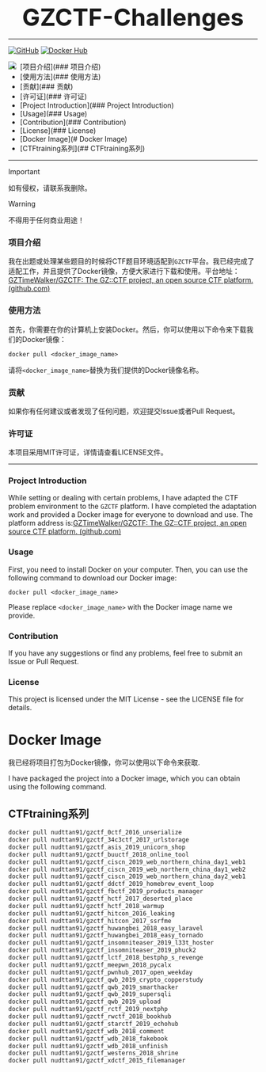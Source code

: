 <center><font size=7><b>GZCTF-Challenges</b></font></center>

---





[![GitHub](https://img.shields.io/badge/GitHub-NUDTTAN91-blue?style=flat&logo=github)](https://github.com/NUDTTAN91) [![Docker Hub](https://img.shields.io/badge/Docker%20Hub-NUDTTAN91-blue?style=flat&logo=docker)](https://hub.docker.com/u/nudttan91) 

<img src="https://img.shields.io/badge/version-2024.01.13-red" align="left">



- [项目介绍](### 项目介绍)
- [使用方法](### 使用方法)
- [贡献](### 贡献)
- [许可证](### 许可证)
- [Project Introduction](### Project Introduction)
- [Usage](### Usage)
- [Contribution](### Contribution)
- [License](### License)
- [Docker Image](# Docker Image)
- [CTFtraining系列](## CTFtraining系列)



---



> [!IMPORTANT]
>
> 如有侵权，请联系我删除。



>[!WARNING]
>
>不得用于任何商业用途！



### 项目介绍

我在出题或处理某些题目的时候将CTF题目环境适配到`GZCTF`平台。我已经完成了适配工作，并且提供了Docker镜像，方便大家进行下载和使用。平台地址：[GZTimeWalker/GZCTF: The GZ::CTF project, an open source CTF platform. (github.com)](https://github.com/GZTimeWalker/GZCTF)

### 使用方法

首先，你需要在你的计算机上安装Docker。然后，你可以使用以下命令来下载我们的Docker镜像：

```
docker pull <docker_image_name>
```

请将`<docker_image_name>`替换为我们提供的Docker镜像名称。

### 贡献

如果你有任何建议或者发现了任何问题，欢迎提交Issue或者Pull Request。

### 许可证

本项目采用MIT许可证，详情请查看LICENSE文件。



---



### Project Introduction

While setting or dealing with certain problems, I have adapted the CTF problem environment to the `GZCTF` platform. I have completed the adaptation work and provided a Docker image for everyone to download and use. The platform address is:[GZTimeWalker/GZCTF: The GZ::CTF project, an open source CTF platform. (github.com)](https://github.com/GZTimeWalker/GZCTF)

### Usage

First, you need to install Docker on your computer. Then, you can use the following command to download our Docker image:

```
docker pull <docker_image_name>
```

Please replace `<docker_image_name>` with the Docker image name we provide.

### Contribution

If you have any suggestions or find any problems, feel free to submit an Issue or Pull Request.

### License

This project is licensed under the MIT License - see the LICENSE file for details.



# Docker Image

我已经将项目打包为Docker镜像，你可以使用以下命令来获取.

I have packaged the project into a Docker image, which you can obtain using the following command.

## CTFtraining系列

```bash
docker pull nudttan91/gzctf_0ctf_2016_unserialize
docker pull nudttan91/gzctf_34c3ctf_2017_urlstorage
docker pull nudttan91/gzctf_asis_2019_unicorn_shop
docker pull nudttan91/gzctf_buuctf_2018_online_tool
docker pull nudttan91/gzctf_ciscn_2019_web_northern_china_day1_web1
docker pull nudttan91/gzctf_ciscn_2019_web_northern_china_day1_web2
docker pull nudttan91/gzctf_ciscn_2019_web_northern_china_day2_web1
docker pull nudttan91/gzctf_ddctf_2019_homebrew_event_loop
docker pull nudttan91/gzctf_fbctf_2019_products_manager
docker pull nudttan91/gzctf_hctf_2017_deserted_place
docker pull nudttan91/gzctf_hctf_2018_warmup
docker pull nudttan91/gzctf_hitcon_2016_leaking
docker pull nudttan91/gzctf_hitcon_2017_ssrfme
docker pull nudttan91/gzctf_huwangbei_2018_easy_laravel
docker pull nudttan91/gzctf_huwangbei_2018_easy_tornado
docker pull nudttan91/gzctf_insomniteaser_2019_l33t_hoster
docker pull nudttan91/gzctf_insomniteaser_2019_phuck2
docker pull nudttan91/gzctf_lctf_2018_bestphp_s_revenge
docker pull nudttan91/gzctf_meepwn_2018_pycalx
docker pull nudttan91/gzctf_pwnhub_2017_open_weekday
docker pull nudttan91/gzctf_qwb_2019_crypto_copperstudy
docker pull nudttan91/gzctf_qwb_2019_smarthacker
docker pull nudttan91/gzctf_qwb_2019_supersqli
docker pull nudttan91/gzctf_qwb_2019_upload
docker pull nudttan91/gzctf_rctf_2019_nextphp
docker pull nudttan91/gzctf_rwctf_2018_bookhub
docker pull nudttan91/gzctf_starctf_2019_echohub
docker pull nudttan91/gzctf_wdb_2018_comment
docker pull nudttan91/gzctf_wdb_2018_fakebook
docker pull nudttan91/gzctf_wdb_2018_unfinish
docker pull nudttan91/gzctf_westerns_2018_shrine
docker pull nudttan91/gzctf_xdctf_2015_filemanager
```

